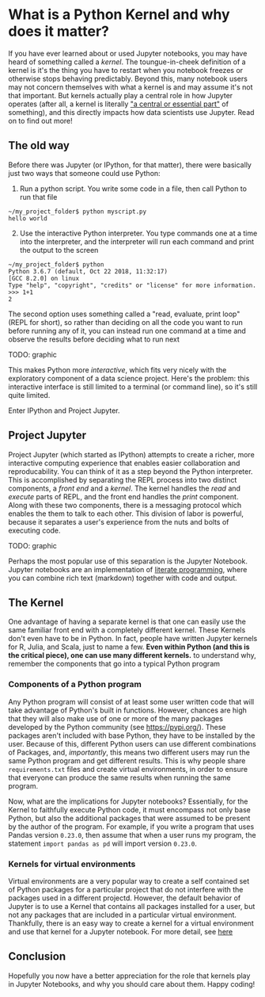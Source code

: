# What is a Python Kernel and why does it matter?

If you have ever learned about or used Jupyter notebooks, you may have heard of something called a *kernel*. 
The toungue-in-cheek definition of a kernel is it's the thing you have to restart when you notebook freezes or otherwise stops behaving predictably.
Beyond this, many notebook users may not concern themselves with what a kernel is and may assume it's not that important. 
But kernels actually play a central role in how Jupyter operates (after all, a kernel is literally ["a central or essential part"](https://www.merriam-webster.com/dictionary/kernel) of something), and this directly impacts how data scientists use Jupyter.
Read on to find out more!

## The old way

Before there was Jupyter (or IPython, for that matter), there were basically just two ways that someone could use Python:
1. Run a python script. You write some code in a file, then call Python to run that file

```
~/my_project_folder$ python myscript.py
hello world
```

2. Use the interactive Python interpreter. You type commands one at a time into the interpreter, and the interpreter will run each command and print the output to the screen

```
~/my_project_folder$ python
Python 3.6.7 (default, Oct 22 2018, 11:32:17)
[GCC 8.2.0] on linux
Type "help", "copyright", "credits" or "license" for more information.
>>> 1+1
2
```

The second option uses something called a "read, evaluate, print loop" (REPL for short), so rather than deciding on all the code you want to run before running any of it, you can instead run one command at a time and observe the results before deciding what to run next

TODO: graphic

This makes Python more *interactive*, which fits very nicely with the exploratory component of a data science project.
Here's the problem: this interactive interface is still limited to a terminal (or command line), so it's still quite limited.

Enter IPython and Project Jupyter.

## Project Jupyter

Project Jupyter (which started as IPython) attempts to create a richer, more interactive computing experience that enables easier collaboration and reproducability.
You can think of it as a step beyond the Python interpreter. 
This is accomplished by separating the REPL process into two distinct components, a *front end* and a *kernel*. 
The kernel handles the *read* and *execute* parts of REPL, and the front end handles the *print* component.
Along with these two components, there is a messaging protocol which enables the them to talk to each other.
This division of labor is powerful, because it separates a user's experience from the nuts and bolts of executing code.

TODO: graphic

Perhaps the most popular use of this separation is the Jupyter Notebook.
Jupyter notebooks are an implementation of [literate programming](https://en.wikipedia.org/wiki/Literate_programming), where you can combine rich text (markdown) together with code and output.

## The Kernel

One advantage of having a separate kernel is that one can easily use the same familiar front end with a completely different kernel.
These Kernels don't even have to be in Python.
In fact, people have written Jupyter kernels for R, Julia, and Scala, just to name a few.
**Even within Python (and this is the critical piece), one can use many different kernels.**
to understand why, remember the components that go into a typical Python program

### Components of a Python program

Any Python program will consist of at least some user written code that will take advantage of Python's built in functions.
However, chances are high that they will also make use of one or more of the many packages developed by the Python community (see https://pypi.org/).
These packages aren't included with base Python, they have to be installed by the user.
Because of this, different Python users can use different combinations of Packages, and, *importantly*, this means two different users may run the same Python program and get different results.
This is why people share `requirements.txt` files and create virtual environments, in order to ensure that everyone can produce the same results when running the same program.

Now, what are the implications for Jupyter notebooks?
Essentially, for the Kernel to faithfully execute Python code, it must encompass not only base Python, but also the additional packages that were assumed to be present by the author of the program.
For example, if you write a program that uses Pandas version `0.23.0`, then assume that when a user runs my program, the statement `import pandas as pd` will import version `0.23.0`.

### Kernels for virtual environments

Virtual environments are a very popular way to create a self contained set of Python packages for a particular project that do not interfere with the packages used in a different projectd.
However, the default behavior of Jupyter is to use a Kernel that contains all packages installed for a user, but not any packages that are included in a particular virtual environment.
Thankfully, there is an easy way to create a kernel for a virtual environment and use that kernel for a Jupyter notebook.
For more detail, see [here](../../ds_projects/computer_set_up/README.md#using-jupyter-notebook-with-a-virtualenv)



## Conclusion

Hopefully you now have a better appreciation for the role that kernels play in Jupyter Notebooks, and why you should care about them.
Happy coding!




